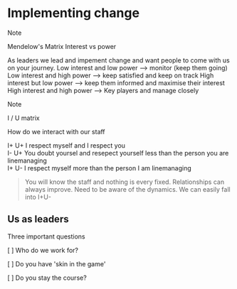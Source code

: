 # Implementing change

> [!NOTE]
Mendelow's Matrix
Interest vs power

As leaders we lead and impement change and want people to come with us on your journey.
Low interest and low power --> monitor (keep them going)
Low interest and high power --> keep satisfied and keep on track
High interest but low power --> keep them informed and maximise their interest
High interest and high power --> Key players and manage closely

> [!NOTE]
I / U matrix

How do we interact with our staff
<p>I+ U+ I respect myself and I respect you <br>
I- U+ You doubt yoursel and resepect yourself less than the person you are linemanaging <br>
I+ U- I respect myself more than the person I am linemanaging 
</p>


> <p>You will know the staff and nothing is every fixed.  Relationships can always improve.  Need to be aware of the dynamics. We can easily fall into I+U- </p>

## Us as leaders

Three important questions

[ ] Who do we work for?

[ ] Do you have 'skin in the game'

[ ] Do you stay the course?


